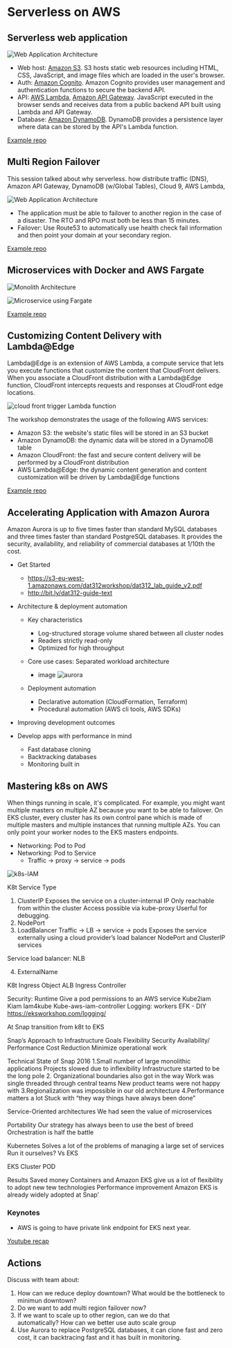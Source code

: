 # Serverless on AWS

## Serverless web application

![Web Application Architecture](https://github.com/aws-samples/aws-serverless-workshops/blob/master/WebApplication/images/wildrydes-complete-architecture.png)

- Web host: [Amazon S3](https://aws.amazon.com/s3/). S3 hosts static web resources including HTML, CSS, JavaScript, and image files which are loaded in the user's browser. 
- Auth: [Amazon Cognito](https://aws.amazon.com/cognito/). Amazon Cognito provides user management and authentication functions to secure the backend API. 
- API: [AWS Lambda](https://aws.amazon.com/lambda/), [Amazon API Gateway](https://aws.amazon.com/api-gateway/). JavaScript executed in the browser sends and receives data from a public backend API built using Lambda and API Gateway.
- Database: [Amazon DynamoDB](https://aws.amazon.com/dynamodb/). DynamoDB provides a  persistence layer where data can be stored by the API's Lambda function.


[Example repo](https://github.com/aws-samples/aws-serverless-workshops/tree/master/WebApplication)


## Multi Region Failover

This session talked about why serverless. how distribute traffic (DNS), Amazon API Gateway, DynamoDB (w/Global Tables), Cloud 9, AWS Lambda,

![Web Application Architecture](https://github.com/aws-samples/aws-serverless-workshops/blob/master/MultiRegion/images/architecture_new.png)

- The application must be able to failover to another region in the case of a disaster. The RTO and RPO must both be less than 15 minutes.
- Failover: Use Route53 to automatically use health check fail information and then point your domain at your secondary region.

[Example repo](https://github.com/aws-samples/aws-serverless-workshops/tree/master/MultiRegion)

## Microservices with Docker and AWS Fargate

![Monolith Architecture](https://github.com/aws-samples/aws-modern-application-workshop/blob/fargate/workshop-1/images/03-arch.png)

![Microservice using Fargate](https://github.com/aws-samples/aws-modern-application-workshop/blob/fargate/workshop-1/images/04-arch.png)

[Example repo](https://github.com/aws-samples/aws-modern-application-workshop/tree/fargate/workshop-1)

## Customizing Content Delivery with Lambda@Edge

Lambda@Edge is an extension of AWS Lambda, a compute service that lets you execute functions that customize the content that CloudFront delivers. When you associate a CloudFront distribution with a Lambda@Edge function, CloudFront intercepts requests and responses at CloudFront edge locations. 

![cloud front trigger Lambda function](images/cloudfront.png)

The workshop demonstrates the usage of the following AWS services:
- Amazon S3: the website's static files will be stored in an S3 bucket
- Amazon DynamoDB: the dynamic data will be stored in a DynamoDB table
- Amazon CloudFront: the fast and secure content delivery will be performed by a CloudFront distribution
- AWS Lambda@Edge: the dynamic content generation and content customization will be driven by Lambda@Edge functions

[Example repo](https://github.com/aws-samples/aws-lambda-edge-workshops/blob/master/Workshop1/README.md)

## Accelerating Application with Amazon Aurora
Amazon Aurora is up to five times faster than standard MySQL databases and three times faster than standard PostgreSQL databases. It provides the security, availability, and reliability of commercial databases at 1/10th the cost. 


- Get Started
    - https://s3-eu-west-1.amazonaws.com/dat312workshop/dat312_lab_guide_v2.pdf
    - http://bit.ly/dat312-guide-text

- Architecture & deployment automation
    - Key characteristics 
        - Log-structured storage volume shared between all cluster nodes
        - Readers strictly read-only
        - Optimized for high throughput 
    - Core use cases: Separated workload architecture
        - image 
        ![aurora](images/aurora.JPG)

    - Deployment automation
        - Declarative automation (CloudFormation, Terraform)
        - Procedural automation (AWS cli tools, AWS SDKs) 
- Improving development outcomes
- Develop apps with performance in mind
    - Fast database cloning
    - Backtracking databases
    - Monitoring built in

## Mastering k8s on AWS

When things running in scale, it's complicated. For example, you might want multiple masters on multiple AZ because you want to be able to failover. On EKS cluster, every cluster has its own control pane which is made of multiple masters and multiple instances that running multiple AZs. You can only point your worker nodes to the EKS masters endpoints. 

- Networking: Pod to Pod
- Networking: Pod to Service 
    - Traffic -> proxy -> service -> pods

![k8s-IAM](images/k8s-IAM.png)

K8t Service Type
1. ClusterIP
Exposes the service on a cluster-internal IP
Only reachable from within the cluster
Access possible via kube-proxy
Userful for debugging.
2. NodePort
3. LoadBalancer 
Traffic -> LB -> service -> pods
Exposes the service externally using a cloud provider’s load balancer
NodePort and ClusterIP services

Service load balancer: NLB

4. ExternalName

K8t Ingress Object
ALB Ingress Controller

Security: Runtime
Give a pod permissions to an AWS service
Kube2iam
Kiam
Iam4kube
Kube-aws-iam-controller
Logging: workers
EFK - DIY
https://eksworkshop.com/logging/



At Snap transition from k8t to EKS

Snap’s Approach to Infrastructure Goals
Flexibility
Security
Availability/ Performance
Cost Reduction
Minimize operational work


Technical State of Snap 2016
1.Small number of large monolithic applications
Projects slowed due to inflexibility
Infrastructure started to be the long pole 
2.  Organizational boundaries also got in the way
Work was single threaded through central teams
New product teams were not happy with 
3.Regionalization was impossible in our old architecture
4.Performance matters a lot
Stuck with “they way things have always been done”


Service-Oriented architectures 
We had seen the value of microservices

Portability
Our strategy has always been to use the best of breed
Orchestration is half the battle 

Kubernetes
Solves a lot of the problems of managing a large set of services
Run it ourselves? Vs EKS

EKS Cluster
POD

Results
Saved money
Containers and Amazon EKS give us a lot of flexibility to adopt new tew technologies 
Performance improvement
Amazon EKS is already widely adopted at Snap’

### Keynotes
- AWS is going to have private link endpoint for EKS next year. 

[Youtube recap](https://www.youtube.com/watch?v=8OPkt93WyPA)

## Actions

Discuss with team about: 
1. How can we reduce deploy downtown? What would be the bottleneck to minimun downtown? 
2. Do we want to add multi region failover now? 
3. If we want to scale up to other region, can we do that automatically? How can we better use auto scale group
4. Use Aurora to replace PostgreSQL databases, it can clone fast and zero cost, it can backtracing fast and it has built in monitoring. 
